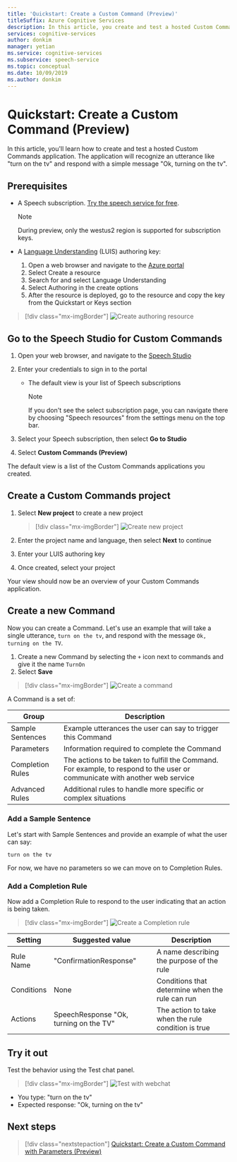 ```yaml
---
title: 'Quickstart: Create a Custom Command (Preview)'
titleSuffix: Azure Cognitive Services
description: In this article, you create and test a hosted Custom Commands application.
services: cognitive-services
author: donkim
manager: yetian
ms.service: cognitive-services
ms.subservice: speech-service
ms.topic: conceptual
ms.date: 10/09/2019
ms.author: donkim
---
```


# Quickstart: Create a Custom Command (Preview)

In this article, you'll learn how to create and test a hosted Custom Commands application.
The application will recognize an utterance like "turn on the tv" and respond with a simple message "Ok, turning on the tv".

## Prerequisites

- A Speech subscription. [Try the speech service for free](~/articles/cognitive-services/speech-service/get-started.md).

  > [!NOTE]
  > During preview, only the westus2 region is supported for subscription keys.

- A [Language Understanding](https://www.luis.ai/home) (LUIS) authoring key:
  1. Open a web browser and navigate to the [Azure portal](https://portal.azure.com)
  1. Select Create a resource
  1. Search for and select Language Understanding
  1. Select Authoring in the create options
  1. After the resource is deployed, go to the resource and copy the key from the Quickstart or Keys section

> [!div class="mx-imgBorder"]
> ![Create authoring resource](media/custom-speech-commands/resources-LUIS-authoring.png)

## Go to the Speech Studio for Custom Commands

1. Open your web browser, and navigate to the [Speech Studio](https://speech.microsoft.com/)
1. Enter your credentials to sign in to the portal

   - The default view is your list of Speech subscriptions
     > [!NOTE]
     > If you don't see the select subscription page, you can navigate there by choosing "Speech resources" from the settings menu on the top bar.

1. Select your Speech subscription, then select **Go to Studio**
1. Select **Custom Commands (Preview)**

The default view is a list of the Custom Commands applications you created.

## Create a Custom Commands project

1. Select **New project** to create a new project

   > [!div class="mx-imgBorder"]
   > ![Create new project](media/custom-speech-commands/create-new-project.png)

1. Enter the project name and language, then select **Next** to continue
1. Enter your LUIS authoring key
1. Once created, select your project

Your view should now be an overview of your Custom Commands application.

## Create a new Command

Now you can create a Command. Let's use an example that will take a single utterance, `turn on the tv`, and respond with the message `Ok, turning on the TV`.

1. Create a new Command by selecting the `+` icon next to commands and give it the name `TurnOn`
1. Select **Save**

> [!div class="mx-imgBorder"]
> ![Create a command](media/custom-speech-commands/create-add-command.png)

A Command is a set of:

| Group            | Description                                                                                                                 |
| ---------------- | --------------------------------------------------------------------------------------------------------------------------- |
| Sample Sentences | Example utterances the user can say to trigger this Command                                                                 |
| Parameters       | Information required to complete the Command                                                                                |
| Completion Rules | The actions to be taken to fulfill the Command. For example, to respond to the user or communicate with another web service |
| Advanced Rules   | Additional rules to handle more specific or complex situations                                                              |

### Add a Sample Sentence

Let's start with Sample Sentences and provide an example of what the user can say:

```
turn on the tv
```

For now, we have no parameters so we can move on to Completion Rules.

### Add a Completion Rule

Now add a Completion Rule to respond to the user indicating that an action is being taken.

> [!div class="mx-imgBorder"]
> ![Create a Completion rule](media/custom-speech-commands/create-basic-completion-response-rule.png)

| Setting    | Suggested value                        | Description                                        |
| ---------- | -------------------------------------- | -------------------------------------------------- |
| Rule Name  | "ConfirmationResponse"                 | A name describing the purpose of the rule          |
| Conditions | None                                   | Conditions that determine when the rule can run    |
| Actions    | SpeechResponse "Ok, turning on the TV" | The action to take when the rule condition is true |

## Try it out

Test the behavior using the Test chat panel.

> [!div class="mx-imgBorder"]
> ![Test with webchat](media/custom-speech-commands/create-basic-test-chat.png)

- You type: "turn on the tv"
- Expected response: "Ok, turning on the tv"

## Next steps
> [!div class="nextstepaction"]
> [Quickstart: Create a Custom Command with Parameters (Preview)](./quickstart-custom-speech-commands-create-parameters.md)
